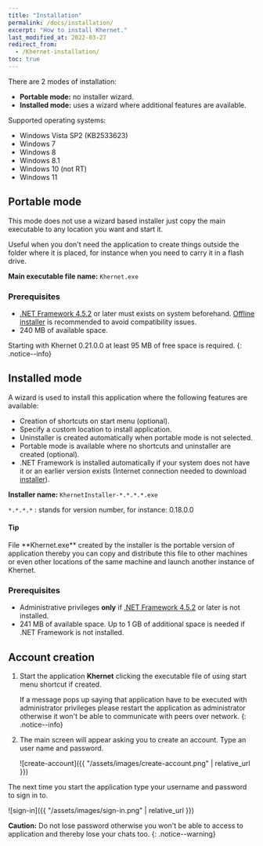 ```yaml
---
title: "Installation"
permalink: /docs/installation/
excerpt: "How to install Khernet."
last_modified_at: 2022-03-27
redirect_from:
  - /Khernet-installation/
toc: true
---
```


There are 2 modes of installation:
- **Portable mode:** no installer wizard.
- **Installed mode:** uses a wizard where additional features are available.

Supported operating systems:
- Windows Vista SP2 (KB2533623)
- Windows 7
- Windows 8
- Windows 8.1
- Windows 10 (not RT)
- Windows 11

## Portable mode
This mode does not use a wizard based installer just copy the main executable to any location you want and start it.

Useful when you don't need the application to create things outside the folder where it is placed, for instance when you need to carry it in a flash drive.

**Main executable file name:** `Khernet.exe`


### Prerequisites

- [.NET Framework 4.5.2](https://download.microsoft.com/download/E/2/1/E21644B5-2DF2-47C2-91BD-63C560427900/NDP452-KB2901907-x86-x64-AllOS-ENU.exe) or later must exists on system beforehand. [Offline installer](https://download.microsoft.com/download/E/2/1/E21644B5-2DF2-47C2-91BD-63C560427900/NDP452-KB2901907-x86-x64-AllOS-ENU.exe) is recommended to avoid compatibility issues.
- 240 MB of available space.

Starting with Khernet 0.21.0.0 at least 95 MB of free space is required.
{: .notice--info}

## Installed mode
A wizard is used to install this application where the following features are available:
- Creation of shortcuts on start menu (optional).
- Specify a custom location to install application.
- Uninstaller is created automatically when portable mode is not selected.
- Portable mode is available where no shortcuts and uninstaller are created (optional).
- .NET Framework is installed automatically if your system does not have it or an earlier version exists (Internet connection needed to download [installer]((https://download.microsoft.com/download/E/2/1/E21644B5-2DF2-47C2-91BD-63C560427900/NDP452-KB2901907-x86-x64-AllOS-ENU.exe))).

**Installer name:** `KhernetInstaller-*.*.*.*.exe`

`*.*.*.*` : stands for version number, for instance: 0.18.0.0

<div class="notice--success" markdown="1">
  <h4 class="no_toc"><i class="fas fa-lightbulb"></i> Tip</h4>
  File **Khernet.exe** created by the installer is the portable version of application thereby you can copy and distribute this file to other machines or even other locations of the same machine and launch another instance of Khernet.
</div>


### Prerequisites

- Administrative privileges **only** if [.NET Framework 4.5.2](https://download.microsoft.com/download/E/2/1/E21644B5-2DF2-47C2-91BD-63C560427900/NDP452-KB2901907-x86-x64-AllOS-ENU.exe) or later is not installed.
- 241 MB of available space. Up to 1 GB of additional space is needed if .NET Framework is not installed.


## Account creation

1. Start the application **Khernet** clicking the executable file of using start menu shortcut if created.

    If a message pops up saying that application have to be executed with administrator privileges 
    please restart the application as administrator otherwise it won't be able to communicate with peers over network.
    {: .notice--info}


2. The main screen will appear asking you to create an account. Type an user name and password.

    ![create-account]({{ "/assets/images/create-account.png" | relative_url }})



The next time you start the application type your username and password to sign in to.

![sign-in]({{ "/assets/images/sign-in.png" | relative_url }})

**Caution:** Do not lose password otherwise you won't be able to access to application and thereby lose your chats too.
{: .notice--warning}

